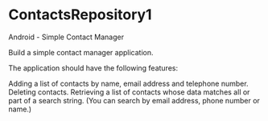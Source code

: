 # ContactsRepository1
Android - Simple Contact Manager


Build a simple contact manager application.

The application should have the following features:

Adding a list of contacts by name, email address and telephone number.
Deleting contacts.
Retrieving a list of contacts whose data matches all or part of a search string. (You can search by email address, phone number or name.)

